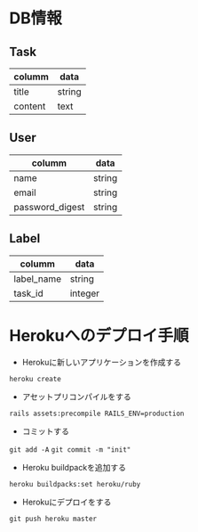 # DB情報
## Task
columm | data
------------ | -------------
title | string
content | text
## User
columm | data
------------ | -------------
name | string
email | string
password_digest | string
## Label
columm | data
------------ | -------------
label_name | string
task_id | integer
# Herokuへのデプロイ手順
* Herokuに新しいアプリケーションを作成する  

<code>heroku create</code>  
* アセットプリコンパイルをする  

<code>rails assets:precompile RAILS_ENV=production</code>
* コミットする  

<code>git add -A</code>
<code>git commit -m "init"</code>  
* Heroku buildpackを追加する  

<code>heroku buildpacks:set heroku/ruby</code>
* Herokuにデプロイをする  

<code>git push heroku master</code>

